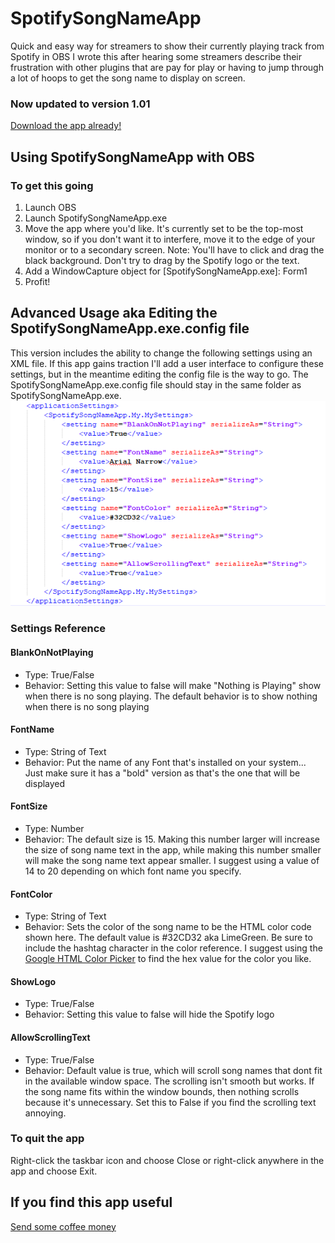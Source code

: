 # SpotifySongNameApp
Quick and easy way for streamers to show their currently playing track from Spotify in OBS
I wrote this after hearing some streamers describe their frustration with other plugins that are pay for play or having to jump through a lot of hoops to get the song name to display on screen.

### Now updated to version 1.01

[Download the app already!](https://github.com/erikpt/SpotifySongNameApp/releases "Releases")

## Using SpotifySongNameApp with OBS
### To get this going
1. Launch OBS
2. Launch SpotifySongNameApp.exe
3. Move the app where you'd like. It's currently set to be the top-most window, so if you don't want it to interfere, move it to the edge of your monitor or to a secondary screen. Note: You'll have to click and drag the black background.  Don't try to drag by the Spotify logo or the text.
4. Add a WindowCapture object for [SpotifySongNameApp.exe]: Form1
5. Profit!

## Advanced Usage aka Editing the SpotifySongNameApp.exe.config file
This version includes the ability to change the following settings using an XML file. If this app gains traction I'll add a user interface to configure these settings, but in the meantime editing the config file is the way to go.  The SpotifySongNameApp.exe.config file should stay in the same folder as SpotifySongNameApp.exe.
![Image of XML Settings](https://raw.githubusercontent.com/erikpt/SpotifySongNameApp/master/docs/Options.png)
### Settings Reference
#### BlankOnNotPlaying
- Type: True/False
- Behavior: Setting this value to false will make "Nothing is Playing" show when there is no song playing.  The default behavior is to show nothing when there is no song playing
#### FontName
- Type: String of Text
- Behavior: Put the name of any Font that's installed on your system... Just make sure it has a "bold" version as that's the one that will be displayed
#### FontSize
- Type: Number
- Behavior: The default size is 15. Making this number larger will increase the size of song name text in the app, while making this number smaller will make the song name text appear smaller. I suggest using a value of 14 to 20 depending on which font name you specify.
#### FontColor
- Type: String of Text
- Behavior: Sets the color of the song name to be the HTML color code shown here. The default value is #32CD32 aka LimeGreen. Be sure to include the hashtag character in the color reference. I suggest using the [Google HTML Color Picker](https://www.google.com/search?q=HTML+color+picker) to find the hex value for the color you like.
#### ShowLogo
- Type: True/False
- Behavior: Setting this value to false will hide the Spotify logo
#### AllowScrollingText
- Type: True/False
- Behavior: Default value is true, which will scroll song names that dont fit in the available window space. The scrolling isn't smooth but works. If the song name fits within the window bounds, then nothing scrolls because it's unnecessary. Set this to False if you find the scrolling text annoying.

### To quit the app
Right-click the taskbar icon and choose Close or right-click anywhere in the app and choose Exit.

## If you find this app useful
[Send some coffee money](https://paypal.me/erikpt?locale.x=en_US "PayPal.me")

